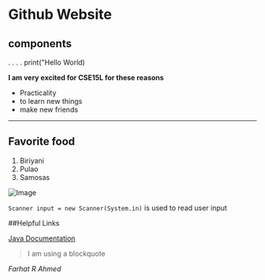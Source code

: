 # Github Website 

## components

. . . . print("Hello World)

__I am very excited for CSE15L for these reasons__

* Practicality
* to learn new things
* make new friends

---

## Favorite food

1. Biriyani
2. Pulao
3. Samosas

![Image](http://url/a.png)

`Scanner input = new Scanner(System.in)` is used to read user input

##Helpful Links

[Java Documentation](https://docs.oracle.com/en/java/)

> I am using a blockquote


*Farhat R Ahmed*

